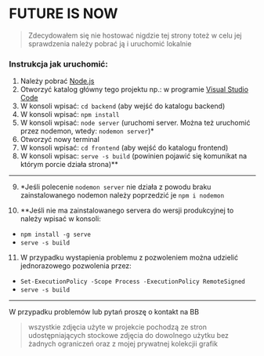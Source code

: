 # FUTURE IS NOW


> Zdecydowałem się nie hostować nigdzie tej strony toteż w celu jej sprawdzenia należy pobrać ją i uruchomić lokalnie

### Instrukcja jak uruchomić:

1. Należy pobrać [Node.js](https://nodejs.org/en/)
2. Otworzyć katalog główny tego projektu np.: w programie [Visual Studio Code](https://code.visualstudio.com/)
3. W konsoli wpisać: `cd backend` (aby wejść do katalogu backend) 
4. W konsoli wpisać: `npm install`
5. W konsoli wpisać: `node server` (uruchomi server. Można też uruchomić przez nodemon, wtedy: `nodemon server`)*
6. Otworzyć nowy terminal
7. W konsoli wpisać: `cd frontend` (aby wejść do katalogu frontend)
8. W konsoli wpisac: `serve -s build` (powinien pojawić się komunikat na którym porcie działa strona)**


---

9. *Jeśli polecenie `nodemon server` nie działa z powodu braku zainstalowanego nodemon należy poprzedzić je `npm i nodemon`

10. **Jeśli nie ma zainstalowanego servera do wersji produkcyjnej to należy wpisać w konsoli:
* `npm install -g serve`
* `serve -s build`

11. W przypadku wystapienia problemu z pozwoleniem można udzielić jednorazowego pozwolenia przez:
* `Set-ExecutionPolicy -Scope Process -ExecutionPolicy RemoteSigned`
* `serve -s build`

---

W przypadku problemów lub pytań proszę o kontakt na BB

> wszystkie zdjęcia użyte w projekcie pochodzą ze stron udostępniających stockowe zdjęcia do dowolnego użytku bez żadnych ograniczeń oraz z mojej prywatnej kolekcjii grafik